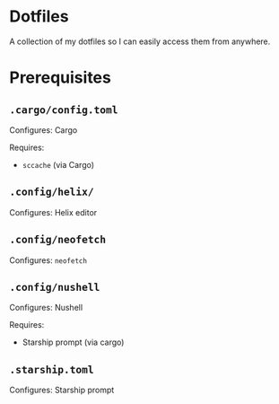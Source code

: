 # Dotfiles

A collection of my dotfiles so I can easily access them from anywhere.

# Prerequisites

## `.cargo/config.toml`

Configures: Cargo

Requires:
- `sccache` (via Cargo)

## `.config/helix/`

Configures: Helix editor

## `.config/neofetch`

Configures: `neofetch`

## `.config/nushell`

Configures: Nushell

Requires:
- Starship prompt (via cargo)

## `.starship.toml`

Configures: Starship prompt
